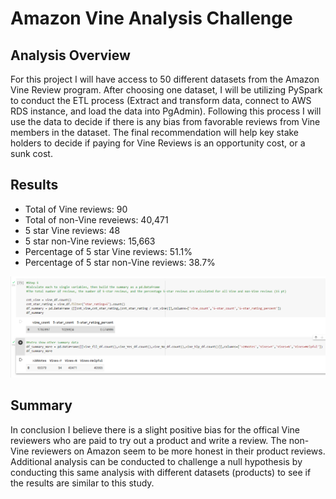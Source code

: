 # Amazon Vine Analysis Challenge

## Analysis Overview
For this project I will have access to 50 different datasets from the Amazon Vine Review program. After choosing one dataset, I will be utilizing PySpark to conduct the ETL process (Extract and transform  data, connect to AWS RDS instance, and load the data into PgAdmin). Following this process I will use the data to decide if there is any bias from favorable reviews from Vine members in the dataset. The final recommendation will help key stake holders to decide if paying for Vine Reviews is an opportunity cost, or a sunk cost. 

## Results
- Total of Vine reviews: 90
- Total of non-Vine reveiews: 40,471
- 5 star Vine reviews: 48 
- 5 star non-Vine reviews: 15,663
- Percentage of 5 star Vine reviews: 51.1% 
- Percentage of 5 star non-Vine reviews: 38.7%

![A](https://github.com/wolfi584/Amazon_Vine_Analysis/blob/main/Resources/Step5_Summary.PNG?raw=true)

## Summary
In conclusion I believe there is a slight positive bias for the offical Vine reviewers who are paid to try out a product and write a review. The non-Vine reviewers on Amazon seem to be more honest in their product reviews. Additional analysis can be conducted to challenge a null hypothesis by conducting this same analysis with different datasets (products) to see if the results are similar to this study. 


